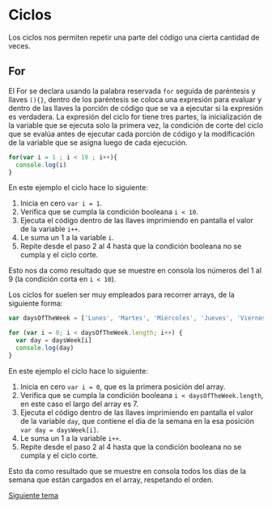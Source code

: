 # Ciclos

Los ciclos nos permiten repetir una parte del código una cierta cantidad de veces.

## For

El For se declara usando la palabra reservada `for` seguida de paréntesis y llaves `(){}`, dentro de los paréntesis se coloca una expresión para evaluar y dentro de las llaves la porción de código que se va a ejecutar si la expresión es verdadera. La expresión del ciclo for tiene tres partes, la inicialización de la variable que se ejecuta solo la primera vez, la condición de corte del ciclo que se evalúa antes de ejecutar cada porción de código y la modificación de la variable que se asigna luego de cada ejecución.

```js
for(var i = 1 ; i < 10 ; i++){
  console.log(i)
}
```

En este ejemplo el ciclo hace lo siguiente:

1. Inicia en cero `var i = 1`.
2. Verifica que se cumpla la condición booleana `i < 10`.
3. Ejecuta el código dentro de las llaves imprimiendo en pantalla el valor de la variable `i++`.
4. Le suma un 1 a la variable `i`.
5. Repite desde el paso 2 al 4 hasta que la condición booleana no se cumpla y el ciclo corte.

Esto nos da como resultado que  se muestre en consola los números del 1 al 9 (la condición corta en `i < 10`).

Los ciclos for suelen ser muy empleados para recorrer arrays, de la siguiente forma:

```js
var daysOfTheWeek = ['Lunes', 'Martes', 'Miércoles', 'Jueves', 'Viernes', 'Sábado', 'Domingo']

for (var i = 0; i < daysOfTheWeek.length; i++) {
  var day = daysWeek[i]
  console.log(day)
}
```

En este ejemplo el ciclo hace lo siguiente:

1. Inicia en cero `var i = 0`, que es la primera posición del array.
2. Verifica que se cumpla la condición booleana `i < daysOfTheWeek.length`, en este caso el largo del array es 7.
3. Ejecuta el código dentro de las llaves imprimiendo en pantalla el valor de la variable `day`, que contiene el dia de la semana en la esa posición `var day = daysWeek[i]`.
4. Le suma un 1 a la variable `i++`.
5. Repite desde el paso 2 al 4 hasta que la condición booleana no se cumpla y el ciclo corte.

Esto da como resultado que se muestre en consola todos los días de la semana que están cargados en el array, respetando el orden.

[Siguiente tema](02_03_sentencias_break_y_continue.md)